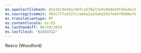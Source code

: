 ```yaml
---
ms.openlocfilehash: 82a1bc9e58ac9dfca576e72e9c0dde54fd5edec1
ms.sourcegitcommit: 483c777a1537ccab6a2a2da6a5d1fe4470dd0e7e
ms.translationtype: MT
ms.contentlocale: es-ES
ms.lasthandoff: 06/19/2019
ms.locfileid: "61543312"
---
```

Resco (Woodford)
